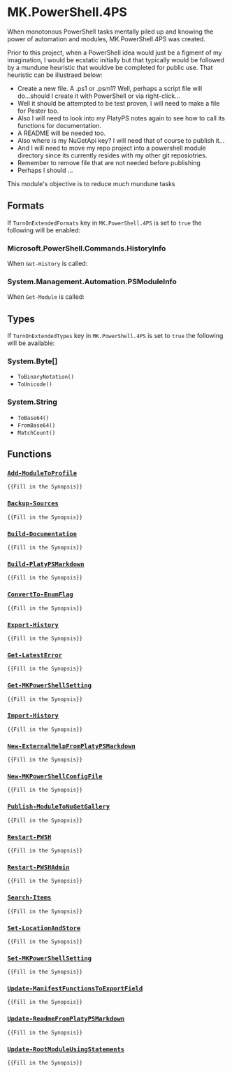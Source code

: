 # MK.PowerShell.4PS

When monotonous PowerShell tasks mentally piled up and knowing the power of automation and modules, MK.PowerShell.4PS was created.

Prior to this project, when a PowerShell idea would just be a figment of my imagination, I would be ecstatic initially but that typically would be followed by a mundune heuristic that wouldve be completed for public use. That heuristic can be illustraed below:

* Create a new file. A .ps1 or .psm1? Well, perhaps a script file will do...should I create it with PowerShell or via right-click...
* Well it should be attempted to be test proven, I will need to make a file for Pester too.
* Also I will need to look into my PlatyPS notes again to see how to call its functions for documentation.
* A README will be needed too.
* Also where is my NuGetApi key?  I will need that of course to publish it...
* And I will need to move my repo project into a powershell module directory since its currently resides with my other git reposiotries.
* Remember to remove file that are not needed before publishing
* Perhaps I should ...

This module's objective is to reduce much mundune tasks 

## Formats

If `TurnOnExtendedFormats` key in `MK.PowerShell.4PS` is set to `true` the following will be enabled:

### Microsoft.PowerShell.Commands.HistoryInfo

When `Get-History` is called:

### System.Management.Automation.PSModuleInfo

When `Get-Module` is called:

## Types

If `TurnOnExtendedTypes` key in `MK.PowerShell.4PS` is set to `true` the following will be available:

### System.Byte[]

* `ToBinaryNotation()`
* `ToUnicode()`

### System.String

* `ToBase64()`
* `FromBase64()`
* `MatchCount()`

## Functions

### [```Add-ModuleToProfile```](https://github.com/marckassay/MK.PowerShell.4PS/blob/master/docs/Add-ModuleToProfile.md)

    {{Fill in the Synopsis}}
 
### [```Backup-Sources```](https://github.com/marckassay/MK.PowerShell.4PS/blob/master/docs/Backup-Sources.md)

    {{Fill in the Synopsis}}
 
### [```Build-Documentation```](https://github.com/marckassay/MK.PowerShell.4PS/blob/master/docs/Build-Documentation.md)

    {{Fill in the Synopsis}}
 
### [```Build-PlatyPSMarkdown```](https://github.com/marckassay/MK.PowerShell.4PS/blob/master/docs/Build-PlatyPSMarkdown.md)

    {{Fill in the Synopsis}}
 
### [```ConvertTo-EnumFlag```](https://github.com/marckassay/MK.PowerShell.4PS/blob/master/docs/ConvertTo-EnumFlag.md)

    {{Fill in the Synopsis}}
 
### [```Export-History```](https://github.com/marckassay/MK.PowerShell.4PS/blob/master/docs/Export-History.md)

    {{Fill in the Synopsis}}
 
### [```Get-LatestError```](https://github.com/marckassay/MK.PowerShell.4PS/blob/master/docs/Get-LatestError.md)

    {{Fill in the Synopsis}}
 
### [```Get-MKPowerShellSetting```](https://github.com/marckassay/MK.PowerShell.4PS/blob/master/docs/Get-MKPowerShellSetting.md)

    {{Fill in the Synopsis}}
 
### [```Import-History```](https://github.com/marckassay/MK.PowerShell.4PS/blob/master/docs/Import-History.md)

    {{Fill in the Synopsis}}
 
### [```New-ExternalHelpFromPlatyPSMarkdown```](https://github.com/marckassay/MK.PowerShell.4PS/blob/master/docs/New-ExternalHelpFromPlatyPSMarkdown.md)

    {{Fill in the Synopsis}}
 
### [```New-MKPowerShellConfigFile```](https://github.com/marckassay/MK.PowerShell.4PS/blob/master/docs/New-MKPowerShellConfigFile.md)

    {{Fill in the Synopsis}}
 
### [```Publish-ModuleToNuGetGallery```](https://github.com/marckassay/MK.PowerShell.4PS/blob/master/docs/Publish-ModuleToNuGetGallery.md)

    {{Fill in the Synopsis}}
 
### [```Restart-PWSH```](https://github.com/marckassay/MK.PowerShell.4PS/blob/master/docs/Restart-PWSH.md)

    {{Fill in the Synopsis}}
 
### [```Restart-PWSHAdmin```](https://github.com/marckassay/MK.PowerShell.4PS/blob/master/docs/Restart-PWSHAdmin.md)

    {{Fill in the Synopsis}}
 
### [```Search-Items```](https://github.com/marckassay/MK.PowerShell.4PS/blob/master/docs/Search-Items.md)

    {{Fill in the Synopsis}}
 
### [```Set-LocationAndStore```](https://github.com/marckassay/MK.PowerShell.4PS/blob/master/docs/Set-LocationAndStore.md)

    {{Fill in the Synopsis}}
 
### [```Set-MKPowerShellSetting```](https://github.com/marckassay/MK.PowerShell.4PS/blob/master/docs/Set-MKPowerShellSetting.md)

    {{Fill in the Synopsis}}
 
### [```Update-ManifestFunctionsToExportField```](https://github.com/marckassay/MK.PowerShell.4PS/blob/master/docs/Update-ManifestFunctionsToExportField.md)

    {{Fill in the Synopsis}}
 
### [```Update-ReadmeFromPlatyPSMarkdown```](https://github.com/marckassay/MK.PowerShell.4PS/blob/master/docs/Update-ReadmeFromPlatyPSMarkdown.md)

    {{Fill in the Synopsis}}
 
### [```Update-RootModuleUsingStatements```](https://github.com/marckassay/MK.PowerShell.4PS/blob/master/docs/Update-RootModuleUsingStatements.md)

    {{Fill in the Synopsis}}
